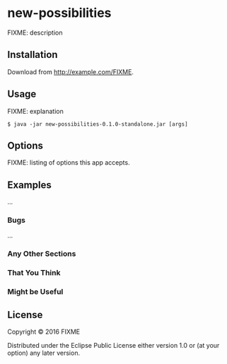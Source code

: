 # new-possibilities

FIXME: description

## Installation

Download from http://example.com/FIXME.

## Usage

FIXME: explanation

    $ java -jar new-possibilities-0.1.0-standalone.jar [args]

## Options

FIXME: listing of options this app accepts.

## Examples

...

### Bugs

...

### Any Other Sections
### That You Think
### Might be Useful

## License

Copyright © 2016 FIXME

Distributed under the Eclipse Public License either version 1.0 or (at
your option) any later version.
